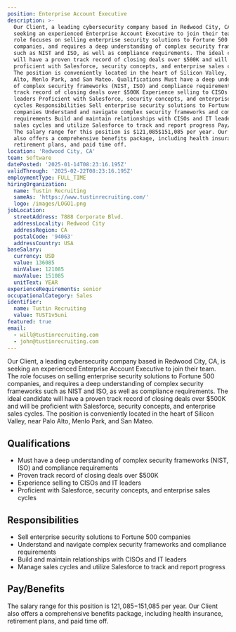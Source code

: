 ```yaml
---
position: Enterprise Account Executive
description: >-
  Our Client, a leading cybersecurity company based in Redwood City, CA, is
  seeking an experienced Enterprise Account Executive to join their team. The
  role focuses on selling enterprise security solutions to Fortune 500
  companies, and requires a deep understanding of complex security frameworks
  such as NIST and ISO, as well as compliance requirements. The ideal candidate
  will have a proven track record of closing deals over $500K and will be
  proficient with Salesforce, security concepts, and enterprise sales cycles.
  The position is conveniently located in the heart of Silicon Valley, near Palo
  Alto, Menlo Park, and San Mateo. Qualifications Must have a deep understanding
  of complex security frameworks (NIST, ISO) and compliance requirements Proven
  track record of closing deals over $500K Experience selling to CISOs and IT
  leaders Proficient with Salesforce, security concepts, and enterprise sales
  cycles Responsibilities Sell enterprise security solutions to Fortune 500
  companies Understand and navigate complex security frameworks and compliance
  requirements Build and maintain relationships with CISOs and IT leaders Manage
  sales cycles and utilize Salesforce to track and report progress Pay/Benefits
  The salary range for this position is $121,085$151,085 per year. Our Client
  also offers a comprehensive benefits package, including health insurance,
  retirement plans, and paid time off.
location: 'Redwood City, CA'
team: Software
datePosted: '2025-01-14T08:23:16.195Z'
validThrough: '2025-02-22T08:23:16.195Z'
employmentType: FULL_TIME
hiringOrganization:
  name: Tustin Recruiting
  sameAs: 'https://www.tustinrecruiting.com/'
  logo: /images/LOGO1.png
jobLocation:
  streetAddress: 7888 Corporate Blvd.
  addressLocality: Redwood City
  addressRegion: CA
  postalCode: '94063'
  addressCountry: USA
baseSalary:
  currency: USD
  value: 136085
  minValue: 121085
  maxValue: 151085
  unitText: YEAR
experienceRequirements: senior
occupationalCategory: Sales
identifier:
  name: Tustin Recruiting
  value: TUST1v5uni
featured: true
email:
  - will@tustinrecruiting.com
  - john@tustinrecruiting.com
---
```




Our Client, a leading cybersecurity company based in Redwood City, CA, is seeking an experienced Enterprise Account Executive to join their team. The role focuses on selling enterprise security solutions to Fortune 500 companies, and requires a deep understanding of complex security frameworks such as NIST and ISO, as well as compliance requirements. The ideal candidate will have a proven track record of closing deals over $500K and will be proficient with Salesforce, security concepts, and enterprise sales cycles. The position is conveniently located in the heart of Silicon Valley, near Palo Alto, Menlo Park, and San Mateo. 

## Qualifications

* Must have a deep understanding of complex security frameworks (NIST, ISO) and compliance requirements 
* Proven track record of closing deals over $500K
* Experience selling to CISOs and IT leaders
* Proficient with Salesforce, security concepts, and enterprise sales cycles

## Responsibilities

* Sell enterprise security solutions to Fortune 500 companies
* Understand and navigate complex security frameworks and compliance requirements
* Build and maintain relationships with CISOs and IT leaders
* Manage sales cycles and utilize Salesforce to track and report progress

## Pay/Benefits

The salary range for this position is $121,085-$151,085 per year. Our Client also offers a comprehensive benefits package, including health insurance, retirement plans, and paid time off.
